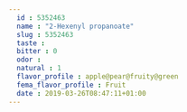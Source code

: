 ```yaml
---
  id : 5352463
  name : "2-Hexenyl propanoate"
  slug : 5352463
  taste : 
  bitter : 0
  odor : 
  natural : 1
  flavor_profile : apple@pear@fruity@green
  fema_flavor_profile : Fruit
  date : 2019-03-26T08:47:11+01:00
---
```



